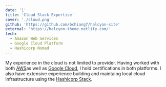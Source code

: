 ```yaml
---
date: '1'
title: 'Cloud Stack Expertise'
cover: './cloud.png'
github: 'https://github.com/bchiang7/halcyon-site'
external: 'https://halcyon-theme.netlify.com/'
tech:
  - Amazon Web Services
  - Google Cloud Platform
  - Hashicorp Nomad
---
```


My experience in the cloud is not limited to provider. Having worked with both [AWS](https://aws.amazon.com/)as well as [Google Cloud](https://cloud.google.com/?hl=enas), I hold certifications in both platforms. I also have extensive experience building and maintaing local cloud infrastructure using the [Hashicorp Stack](https://www.hashicorp.com/).
